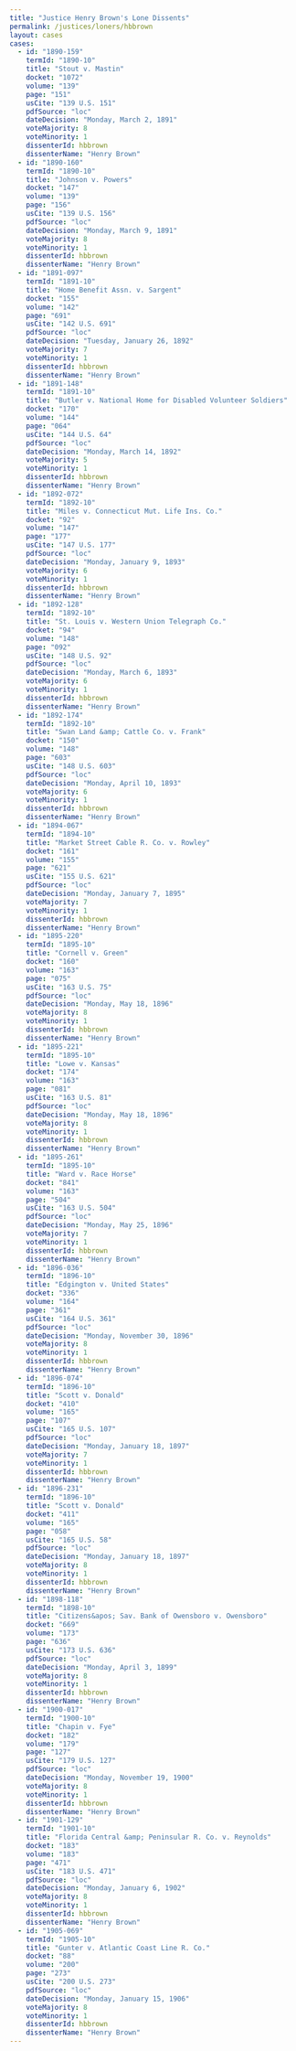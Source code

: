 ```yaml
---
title: "Justice Henry Brown's Lone Dissents"
permalink: /justices/loners/hbbrown
layout: cases
cases:
  - id: "1890-159"
    termId: "1890-10"
    title: "Stout v. Mastin"
    docket: "1072"
    volume: "139"
    page: "151"
    usCite: "139 U.S. 151"
    pdfSource: "loc"
    dateDecision: "Monday, March 2, 1891"
    voteMajority: 8
    voteMinority: 1
    dissenterId: hbbrown
    dissenterName: "Henry Brown"
  - id: "1890-160"
    termId: "1890-10"
    title: "Johnson v. Powers"
    docket: "147"
    volume: "139"
    page: "156"
    usCite: "139 U.S. 156"
    pdfSource: "loc"
    dateDecision: "Monday, March 9, 1891"
    voteMajority: 8
    voteMinority: 1
    dissenterId: hbbrown
    dissenterName: "Henry Brown"
  - id: "1891-097"
    termId: "1891-10"
    title: "Home Benefit Assn. v. Sargent"
    docket: "155"
    volume: "142"
    page: "691"
    usCite: "142 U.S. 691"
    pdfSource: "loc"
    dateDecision: "Tuesday, January 26, 1892"
    voteMajority: 7
    voteMinority: 1
    dissenterId: hbbrown
    dissenterName: "Henry Brown"
  - id: "1891-148"
    termId: "1891-10"
    title: "Butler v. National Home for Disabled Volunteer Soldiers"
    docket: "170"
    volume: "144"
    page: "064"
    usCite: "144 U.S. 64"
    pdfSource: "loc"
    dateDecision: "Monday, March 14, 1892"
    voteMajority: 5
    voteMinority: 1
    dissenterId: hbbrown
    dissenterName: "Henry Brown"
  - id: "1892-072"
    termId: "1892-10"
    title: "Miles v. Connecticut Mut. Life Ins. Co."
    docket: "92"
    volume: "147"
    page: "177"
    usCite: "147 U.S. 177"
    pdfSource: "loc"
    dateDecision: "Monday, January 9, 1893"
    voteMajority: 6
    voteMinority: 1
    dissenterId: hbbrown
    dissenterName: "Henry Brown"
  - id: "1892-128"
    termId: "1892-10"
    title: "St. Louis v. Western Union Telegraph Co."
    docket: "94"
    volume: "148"
    page: "092"
    usCite: "148 U.S. 92"
    pdfSource: "loc"
    dateDecision: "Monday, March 6, 1893"
    voteMajority: 6
    voteMinority: 1
    dissenterId: hbbrown
    dissenterName: "Henry Brown"
  - id: "1892-174"
    termId: "1892-10"
    title: "Swan Land &amp; Cattle Co. v. Frank"
    docket: "150"
    volume: "148"
    page: "603"
    usCite: "148 U.S. 603"
    pdfSource: "loc"
    dateDecision: "Monday, April 10, 1893"
    voteMajority: 6
    voteMinority: 1
    dissenterId: hbbrown
    dissenterName: "Henry Brown"
  - id: "1894-067"
    termId: "1894-10"
    title: "Market Street Cable R. Co. v. Rowley"
    docket: "161"
    volume: "155"
    page: "621"
    usCite: "155 U.S. 621"
    pdfSource: "loc"
    dateDecision: "Monday, January 7, 1895"
    voteMajority: 7
    voteMinority: 1
    dissenterId: hbbrown
    dissenterName: "Henry Brown"
  - id: "1895-220"
    termId: "1895-10"
    title: "Cornell v. Green"
    docket: "160"
    volume: "163"
    page: "075"
    usCite: "163 U.S. 75"
    pdfSource: "loc"
    dateDecision: "Monday, May 18, 1896"
    voteMajority: 8
    voteMinority: 1
    dissenterId: hbbrown
    dissenterName: "Henry Brown"
  - id: "1895-221"
    termId: "1895-10"
    title: "Lowe v. Kansas"
    docket: "174"
    volume: "163"
    page: "081"
    usCite: "163 U.S. 81"
    pdfSource: "loc"
    dateDecision: "Monday, May 18, 1896"
    voteMajority: 8
    voteMinority: 1
    dissenterId: hbbrown
    dissenterName: "Henry Brown"
  - id: "1895-261"
    termId: "1895-10"
    title: "Ward v. Race Horse"
    docket: "841"
    volume: "163"
    page: "504"
    usCite: "163 U.S. 504"
    pdfSource: "loc"
    dateDecision: "Monday, May 25, 1896"
    voteMajority: 7
    voteMinority: 1
    dissenterId: hbbrown
    dissenterName: "Henry Brown"
  - id: "1896-036"
    termId: "1896-10"
    title: "Edgington v. United States"
    docket: "336"
    volume: "164"
    page: "361"
    usCite: "164 U.S. 361"
    pdfSource: "loc"
    dateDecision: "Monday, November 30, 1896"
    voteMajority: 8
    voteMinority: 1
    dissenterId: hbbrown
    dissenterName: "Henry Brown"
  - id: "1896-074"
    termId: "1896-10"
    title: "Scott v. Donald"
    docket: "410"
    volume: "165"
    page: "107"
    usCite: "165 U.S. 107"
    pdfSource: "loc"
    dateDecision: "Monday, January 18, 1897"
    voteMajority: 7
    voteMinority: 1
    dissenterId: hbbrown
    dissenterName: "Henry Brown"
  - id: "1896-231"
    termId: "1896-10"
    title: "Scott v. Donald"
    docket: "411"
    volume: "165"
    page: "058"
    usCite: "165 U.S. 58"
    pdfSource: "loc"
    dateDecision: "Monday, January 18, 1897"
    voteMajority: 8
    voteMinority: 1
    dissenterId: hbbrown
    dissenterName: "Henry Brown"
  - id: "1898-118"
    termId: "1898-10"
    title: "Citizens&apos; Sav. Bank of Owensboro v. Owensboro"
    docket: "669"
    volume: "173"
    page: "636"
    usCite: "173 U.S. 636"
    pdfSource: "loc"
    dateDecision: "Monday, April 3, 1899"
    voteMajority: 8
    voteMinority: 1
    dissenterId: hbbrown
    dissenterName: "Henry Brown"
  - id: "1900-017"
    termId: "1900-10"
    title: "Chapin v. Fye"
    docket: "182"
    volume: "179"
    page: "127"
    usCite: "179 U.S. 127"
    pdfSource: "loc"
    dateDecision: "Monday, November 19, 1900"
    voteMajority: 8
    voteMinority: 1
    dissenterId: hbbrown
    dissenterName: "Henry Brown"
  - id: "1901-129"
    termId: "1901-10"
    title: "Florida Central &amp; Peninsular R. Co. v. Reynolds"
    docket: "183"
    volume: "183"
    page: "471"
    usCite: "183 U.S. 471"
    pdfSource: "loc"
    dateDecision: "Monday, January 6, 1902"
    voteMajority: 8
    voteMinority: 1
    dissenterId: hbbrown
    dissenterName: "Henry Brown"
  - id: "1905-069"
    termId: "1905-10"
    title: "Gunter v. Atlantic Coast Line R. Co."
    docket: "88"
    volume: "200"
    page: "273"
    usCite: "200 U.S. 273"
    pdfSource: "loc"
    dateDecision: "Monday, January 15, 1906"
    voteMajority: 8
    voteMinority: 1
    dissenterId: hbbrown
    dissenterName: "Henry Brown"
---
```


